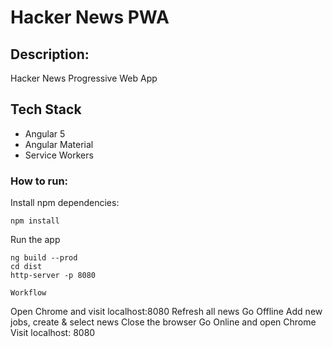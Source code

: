 # Hacker News PWA
## Description: 
Hacker News Progressive Web App
## Tech Stack
* Angular 5
* Angular Material 
* Service Workers
### How to run:
Install npm dependencies:
```
npm install
```
Run the app 
```
ng build --prod
cd dist
http-server -p 8080

Workflow  
```
Open Chrome and visit localhost:8080
Refresh all news 
Go Offline
Add new jobs, create & select news
Close the browser
Go Online and open Chrome 
Visit localhost: 8080